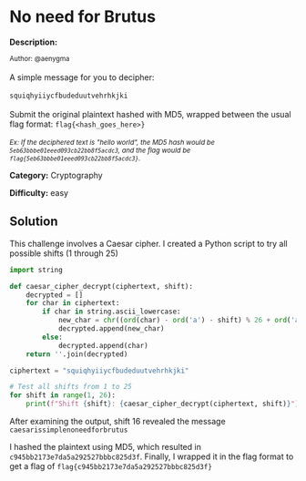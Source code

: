 # No need for Brutus

**Description:**

<small>Author: @aenygma</small><br><br>A simple message for you to decipher: <br><br> <code>squiqhyiiycfbudeduutvehrhkjki</code> <br><br> Submit the original plaintext hashed with MD5, wrapped between the usual flag format: <code>flag{<hash_goes_here>}</code> <br><br> <small><i>Ex: If the deciphered text is "hello world", the MD5 hash would be <code>5eb63bbbe01eeed093cb22bb8f5acdc3</code>, and the flag would be <code>flag{5eb63bbbe01eeed093cb22bb8f5acdc3}</code>.</i></small>


**Category:** Cryptography

**Difficulty:** easy

## Solution

This challenge involves a Caesar cipher. I created a Python script to try all possible shifts (1 through 25)

```python
import string

def caesar_cipher_decrypt(ciphertext, shift):
    decrypted = []
    for char in ciphertext:
        if char in string.ascii_lowercase:
            new_char = chr((ord(char) - ord('a') - shift) % 26 + ord('a'))
            decrypted.append(new_char)
        else:
            decrypted.append(char) 
    return ''.join(decrypted)

ciphertext = "squiqhyiiycfbudeduutvehrhkjki"

# Test all shifts from 1 to 25
for shift in range(1, 26):
    print(f"Shift {shift}: {caesar_cipher_decrypt(ciphertext, shift)}")

```
After examining the output, shift 16 revealed the message `caesarissimplenoneedforbrutus`

I hashed the plaintext using MD5, which resulted in `c945bb2173e7da5a292527bbbc825d3f`. Finally, I wrapped it in the flag format to get a flag of `flag{c945bb2173e7da5a292527bbbc825d3f}`